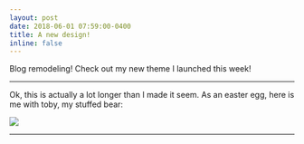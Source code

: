 ```yaml
---
layout: post
date: 2018-06-01 07:59:00-0400
title: A new design!
inline: false
---
```


Blog remodeling! Check out my new theme I launched this week!

***

Ok, this is actually a lot longer than I made it seem. As an easter egg, here is me with toby, my stuffed bear:

<div class="">
    <img class="col three" src="{{ site.baseurl }}/assets/img/baby-toby.jpg">
</div>

***